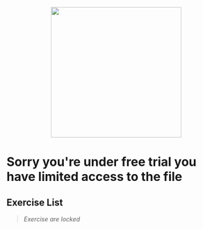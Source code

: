 <p align ="center" >
  <img width = "300" src = "https://upload.wikimedia.org/wikipedia/commons/thumb/a/a5/Road-sign-no-entry.svg/1200px-Road-sign-no-entry.svg.png">
</p>

# Sorry you're under free trial you have limited access to the file

## Exercise List

<body>
      <ol type = "1">
      </ol>
</body>

> *Exercise are locked*



